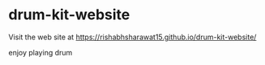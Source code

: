 # drum-kit-website
Visit the web site at
https://rishabhsharawat15.github.io/drum-kit-website/

enjoy playing drum 
